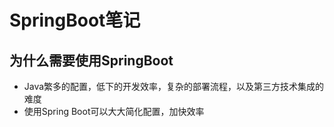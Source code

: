# SpringBoot笔记
## 为什么需要使用SpringBoot
* Java繁多的配置，低下的开发效率，复杂的部署流程，以及第三方技术集成的难度
* 使用Spring Boot可以大大简化配置，加快效率


